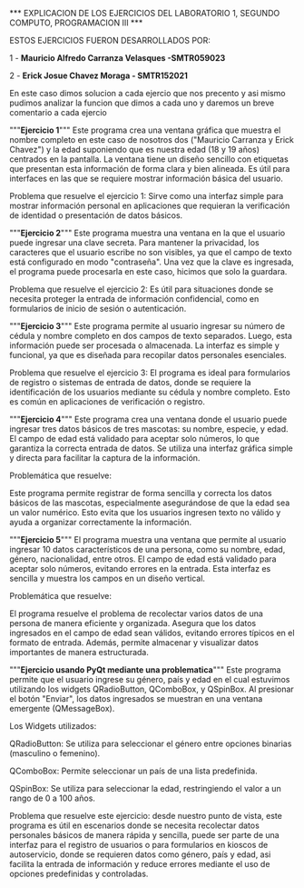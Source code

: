 *** EXPLICACION DE LOS EJERCICIOS DEL LABORATORIO 1, SEGUNDO COMPUTO, PROGRAMACION III ***

ESTOS EJERCICIOS FUERON DESARROLLADOS POR:

1 - **Mauricio Alfredo Carranza Velasques -SMTR059023**

2 - **Erick Josue Chavez Moraga - SMTR152021**

En este caso dimos solucion a cada ejercio que nos precento y asi mismo pudimos analizar la funcion que dimos a cada uno y daremos un breve comentario a cada ejercio

"""**Ejercicio 1**"""  Este programa crea una ventana gráfica que muestra el nombre completo en este caso de nosotros dos ("Mauricio Carranza y Erick Chavez") y la edad suponiendo que es nuestra edad (18 y 19 años) centrados en la pantalla. La ventana tiene un diseño sencillo con etiquetas que presentan esta información de forma clara y bien alineada. Es útil para interfaces en las que se requiere mostrar información básica del usuario.

Problema que resuelve el ejercicio 1:
Sirve como una interfaz simple para mostrar información personal en aplicaciones que requieran la verificación de identidad o presentación de datos básicos.

"""**Ejercicio 2**"""  Este programa muestra una ventana en la que el usuario puede ingresar una clave secreta. Para mantener la privacidad, los caracteres que el usuario escribe no son visibles, ya que el campo de texto está configurado en modo "contraseña". Una vez que la clave es ingresada, el programa puede procesarla en este caso, hicimos que solo la guardara.

Problema que resuelve el ejercicio 2:
Es útil para situaciones donde se necesita proteger la entrada de información confidencial, como en formularios de inicio de sesión o autenticación.

"""**Ejercicio 3**"""  Este programa permite al usuario ingresar su número de cédula y nombre completo en dos campos de texto separados. Luego, esta información puede ser procesada o almacenada. La interfaz es simple y funcional, ya que es diseñada para recopilar datos personales esenciales.

Problema que resuelve el ejercicio 3:
El programa es ideal para formularios de registro o sistemas de entrada de datos, donde se requiere la identificación de los usuarios mediante su cédula y nombre completo. Esto es común en aplicaciones de verificación o registro.

"""**Ejercicio 4**""" Este programa crea una ventana donde el usuario puede ingresar tres datos básicos de tres mascotas: su nombre, especie, y edad. El campo de edad está validado para aceptar solo números, lo que garantiza la correcta entrada de datos. Se utiliza una interfaz gráfica simple y directa para facilitar la captura de la información.

Problemática que resuelve:

Este programa permite registrar de forma sencilla y correcta los datos básicos de las mascotas, especialmente asegurándose de que la edad sea un valor numérico. Esto evita que los usuarios ingresen texto no válido y ayuda a organizar correctamente la información.

"""**Ejercicio 5**""" El programa muestra una ventana que permite al usuario ingresar 10 datos característicos de una persona, como su nombre, edad, género, nacionalidad, entre otros. El campo de edad está validado para aceptar solo números, evitando errores en la entrada. Esta interfaz es sencilla y muestra los campos en un diseño vertical.

Problemática que resuelve:

El programa resuelve el problema de recolectar varios datos de una persona de manera eficiente y organizada. Asegura que los datos ingresados en el campo de edad sean válidos, evitando errores típicos en el formato de entrada. Además, permite almacenar y visualizar datos importantes de manera estructurada.

"""**Ejercicio usando PyQt mediante una problematica**""" Este programa permite que el usuario ingrese su género, país y edad en el cual estuvimos utilizando los widgets QRadioButton, QComboBox, y QSpinBox. Al presionar el botón "Enviar", los datos ingresados se muestran en una ventana emergente (QMessageBox).

Los Widgets utilizados:

QRadioButton: Se utiliza para seleccionar el género entre opciones binarias (masculino o femenino).

QComboBox: Permite seleccionar un país de una lista predefinida.

QSpinBox: Se utiliza para seleccionar la edad, restringiendo el valor a un rango de 0 a 100 años.

Problema que resuelve este ejercicio: desde nuestro punto de vista, este programa es útil en escenarios donde se necesita recolectar datos personales básicos de manera rápida y sencilla, puede ser parte de una interfaz para el registro de usuarios o para formularios en kioscos de autoservicio, donde se requieren datos como género, país y edad, asi facilita la entrada de información y reduce errores mediante el uso de opciones predefinidas y controladas.
